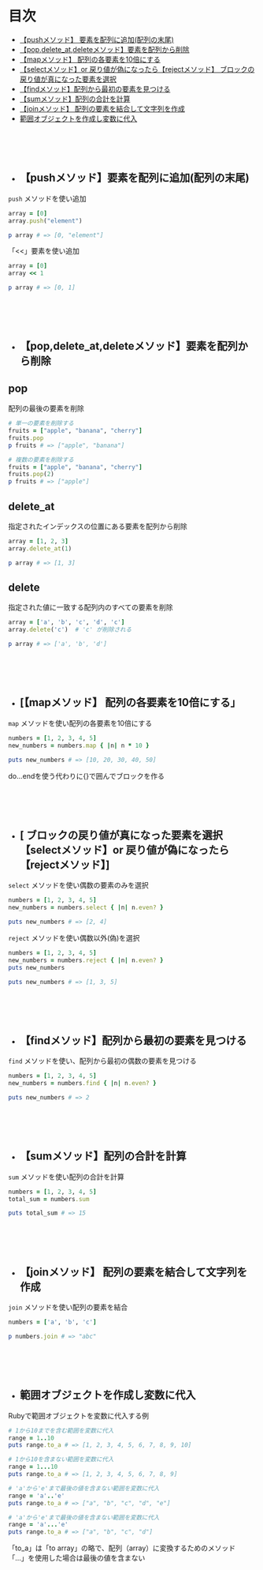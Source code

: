 # 目次

- [【pushメソッド】 要素を配列に追加(配列の末尾) ](#add_end_of_array)
- [【pop,delete_at,deleteメソッド】要素を配列から削除](#delete_from_start_of_array)
- [【mapメソッド】 配列の各要素を10倍にする](#multiply_array_elements_by_ten)
- [【selectメソッド】or 戻り値が偽になったら【rejectメソッド】 ブロックの戻り値が真になった要素を選択](#select_even_elements_from_array)
- [【findメソッド】配列から最初の要素を見つける](#find_first_even_element_in_array)
- [【sumメソッド】配列の合計を計算](#calculate_array_sum)
- [【joinメソッド】 配列の要素を結合して文字列を作成](#join_array_elements_to_create_string)
- [ 範囲オブジェクトを作成し変数に代入](#assign_range_objects_to_variables)

<br><br><br>

- ##  【pushメソッド】要素を配列に追加(配列の末尾)
<a name="add_end_of_array"></a>

`push` メソッドを使い追加
```ruby
array = [0]
array.push("element")

p array # => [0, "element"]
```

「<<」要素を使い追加

```ruby
array = [0]
array << 1

p array # => [0, 1]
```

<br><br><br>

- ## 【pop,delete_at,deleteメソッド】要素を配列から削除
  <a name="delete_from_start_of_array"></a>
  
## pop
配列の最後の要素を削除
```ruby
# 単一の要素を削除する
fruits = ["apple", "banana", "cherry"]
fruits.pop
p fruits # => ["apple", "banana"]

# 複数の要素を削除する
fruits = ["apple", "banana", "cherry"]
fruits.pop(2)
p fruits # => ["apple"]
```


## delete_at
指定されたインデックスの位置にある要素を配列から削除
```ruby
array = [1, 2, 3]
array.delete_at(1)

p array # => [1, 3]
```
## delete
指定された値に一致する配列内のすべての要素を削除
```ruby
array = ['a', 'b', 'c', 'd', 'c']
array.delete('c')  # 'c' が削除される

p array # => ['a', 'b', 'd']
```

<br><br><br>

- ##  [【mapメソッド】 配列の各要素を10倍にする」
`map` メソッドを使い配列の各要素を10倍にする
<a name="multiply_array_elements_by_ten"></a>
```ruby
numbers = [1, 2, 3, 4, 5]
new_numbers = numbers.map { |n| n * 10 }

puts new_numbers # => [10, 20, 30, 40, 50]
```
do...endを使う代わりに{}で囲んでブロックを作る

<br>
<br>
<br>

- ##  [ ブロックの戻り値が真になった要素を選択【selectメソッド】or 戻り値が偽になったら【rejectメソッド】]
`select` メソッドを使い偶数の要素のみを選択
<a name="select_even_elements_from_array"></a>
```ruby
numbers = [1, 2, 3, 4, 5]
new_numbers = numbers.select { |n| n.even? }

puts new_numbers # => [2, 4]
```

`reject` メソッドを使い偶数以外(偽)を選択
```ruby
numbers = [1, 2, 3, 4, 5]
new_numbers = numbers.reject { |n| n.even? }
puts new_numbers

puts new_numbers # => [1, 3, 5]
```
<br><br><br>

- ## 【findメソッド】配列から最初の要素を見つける
`find` メソッドを使い、配列から最初の偶数の要素を見つける
<a name="find_first_even_element_in_array"></a>
```ruby
numbers = [1, 2, 3, 4, 5]
new_numbers = numbers.find { |n| n.even? }

puts new_numbers # => 2
```

<br><br><br>

- ## 【sumメソッド】配列の合計を計算
`sum` メソッドを使い配列の合計を計算
<a name="calculate_array_sum"></a>
```ruby
numbers = [1, 2, 3, 4, 5]
total_sum = numbers.sum

puts total_sum # => 15
```
<br><br><br>

- ## 【joinメソッド】 配列の要素を結合して文字列を作成
`join` メソッドを使い配列の要素を結合
<a name="join_array_elements_to_create_string"></a>
```ruby
numbers = ['a', 'b', 'c']

p numbers.join # => "abc"
```

<br>
<br>
<br>


- ## 範囲オブジェクトを作成し変数に代入
Rubyで範囲オブジェクトを変数に代入する例
<a name="assign_range_objects_to_variables"></a>
```ruby
# 1から10までを含む範囲を変数に代入
range = 1..10
puts range.to_a # => [1, 2, 3, 4, 5, 6, 7, 8, 9, 10]

# 1から10を含まない範囲を変数に代入
range = 1...10
puts range.to_a # => [1, 2, 3, 4, 5, 6, 7, 8, 9]

# 'a'から'e'まで最後の値を含まない範囲を変数に代入
range = 'a'..'e'
puts range.to_a # => ["a", "b", "c", "d", "e"]

# 'a'から'e'まで最後の値を含まない範囲を変数に代入
range = 'a'...'e'
puts range.to_a # => ["a", "b", "c", "d"]
```
「to_a」は「to array」の略で、配列（array）に変換するためのメソッド<br>
「...」を使用した場合は最後の値を含まない
